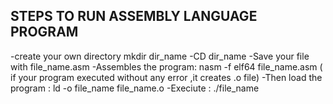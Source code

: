 ## STEPS TO RUN ASSEMBLY LANGUAGE PROGRAM

-create your own directory mkdir dir_name
-CD dir_name
-Save your file with file_name.asm
-Assembles the program:  nasm -f elf64 file_name.asm ( if your program executed without any error ,it creates .o file)
-Then load the program : ld -o file_name file_name.o
-Execiute : ./file_name
